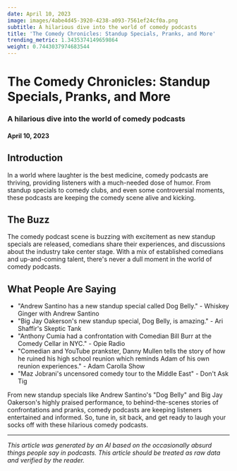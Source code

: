```yaml
---
date: April 10, 2023
image: images/4abe4d45-3920-4238-a093-7561ef24cf0a.png
subtitle: A hilarious dive into the world of comedy podcasts
title: 'The Comedy Chronicles: Standup Specials, Pranks, and More'
trending_metric: 1.3435374149659864
weight: 0.7443037974683544
---
```

# The Comedy Chronicles: Standup Specials, Pranks, and More
### A hilarious dive into the world of comedy podcasts
#### April 10, 2023
## Introduction
In a world where laughter is the best medicine, comedy podcasts are thriving, providing listeners with a much-needed dose of humor. From standup specials to comedy clubs, and even some controversial moments, these podcasts are keeping the comedy scene alive and kicking.

## The Buzz
The comedy podcast scene is buzzing with excitement as new standup specials are released, comedians share their experiences, and discussions about the industry take center stage. With a mix of established comedians and up-and-coming talent, there's never a dull moment in the world of comedy podcasts.

## What People Are Saying
- "Andrew Santino has a new standup special called Dog Belly." - Whiskey Ginger with Andrew Santino
- "Big Jay Oakerson's new standup special, Dog Belly, is amazing." - Ari Shaffir's Skeptic Tank
- "Anthony Cumia had a confrontation with Comedian Bill Burr at the Comedy Cellar in NYC." - Opie Radio
- "Comedian and YouTube prankster, Danny Mullen tells the story of how he ruined his high school reunion which reminds Adam of his own reunion experiences." - Adam Carolla Show
- "Maz Jobrani's uncensored comedy tour to the Middle East" - Don't Ask Tig

From new standup specials like Andrew Santino's "Dog Belly" and Big Jay Oakerson's highly praised performance, to behind-the-scenes stories of confrontations and pranks, comedy podcasts are keeping listeners entertained and informed. So, tune in, sit back, and get ready to laugh your socks off with these hilarious comedy podcasts.

 --- 

*This article was generated by an AI based on the occasionally absurd things people say in podcasts. This article should be treated as raw data and verified by the reader.*